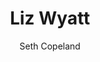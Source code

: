 ---
title: "Liz Wyatt"
layout: "post"
year: "2024"
featured: "/images/photography/portraiture/portraits/lizwyatt/lizwyatt9.jpg"
rank: 9990
images:
  - "/images/photography/portraiture/portraits/lizwyatt/lizwyatt1.jpg"
  - "/images/photography/portraiture/portraits/lizwyatt/lizwyatt14.jpg"
  - "/images/photography/portraiture/portraits/lizwyatt/lizwyatt11.jpg"
  - "/images/photography/portraiture/portraits/lizwyatt/lizwyatt20.jpg"
  - "/images/photography/portraiture/portraits/lizwyatt/lizwyatt27.jpg"
  - "/images/photography/portraiture/portraits/lizwyatt/lizwyatt33.jpg"
  - "/images/photography/portraiture/portraits/lizwyatt/lizwyatt34.jpg"
GalleryColumns: 2
darkmode: true

Showtitle: true
Showdescription: true
Showauthor: true
Showyear: true
Showlinks: true

description: |
   Liz Wyatt is a Wellington based Actor and in 2024 I had the pleasure of photographing her in the Wellington Botanic Gardens which is by far my favourite place to have one on one photoshoots like these. I'm rather proud with how some of these photos came out.
descriptionLabel: "About"
author: "Seth Copeland"
authorLabel: "Author"
year: "2024"
yearLabel: "Year"
links: |
    [Instagram](https://instagram.com/altfullstop) 
    <br> [YouTube](https://youtube.com/@altfullstop)
linksLabel: "Links"

titleFontSize: "32px"
titleFontWeight: "bold"
descriptionFontSize: "18px"
descriptionFontWeight: "bold"
descriptionLabelFontSize: "16px"
descriptionLabelFontWeight: "600"
authorFontSize: "18px"
authorFontWeight: "bold"
authorLabelFontSize: "16px"
authorLabelFontWeight: "600"
yearFontSize: "18px"
yearFontWeight: "bold"
yearLabelFontSize: "16px"
yearLabelFontWeight: "600"
linksFontSize: "18px"
linksFontWeight: "400"
linksLabelFontSize: "16px"
linksLabelFontWeight: "600"
---